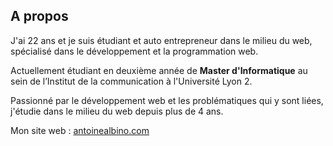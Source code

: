 ## A propos

J'ai 22 ans et je suis étudiant et auto entrepreneur dans le milieu du web, spécialisé dans le développement et la programmation web.

Actuellement étudiant en deuxième année de **Master d'Informatique** au sein de l’Institut de la communication à l'Université Lyon 2. 

Passionné par le développement web et les problématiques qui y sont liées, j'étudie dans le milieu du web depuis plus de 4 ans. 

Mon site web : [antoinealbino.com](antoinealbino.com)
